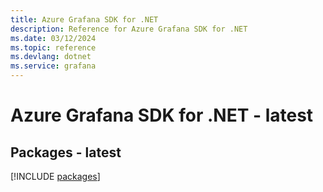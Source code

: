 ```yaml
---
title: Azure Grafana SDK for .NET
description: Reference for Azure Grafana SDK for .NET
ms.date: 03/12/2024
ms.topic: reference
ms.devlang: dotnet
ms.service: grafana
---
```

# Azure Grafana SDK for .NET - latest
## Packages - latest
[!INCLUDE [packages](grafana-index.md)]